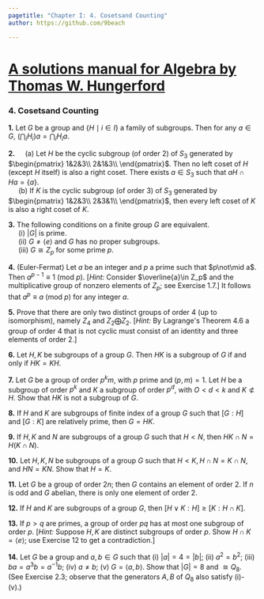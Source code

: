 ```yaml
---
pagetitle: "Chapter I: 4. Cosetsand Counting"
author: https://github.com/9beach

---
```


# [A solutions manual for Algebra by Thomas W. Hungerford](README.md)
### 4. Cosetsand Counting

**1.** Let $G$ be a group and $\{H\mid i\in I\}$ a family of subgroups. Then
for any $a\in G$, $(\bigcap_i H_i)a=\bigcap_i H_ia$.

**2.**&nbsp;$\quad$(a) Let $H$ be the cyclic subgroup (of order $2$) of $S_3$ generated by
$\begin{pmatrix}
1&2&3\\
2&1&3\\
\end{pmatrix}$. Then no left coset of $H$ (except $H$ itself) is also a right
coset. There exists $a\in S_3$ such that $aH\cap Ha= \{a\}$.
\
&nbsp;$\quad$(b) If $K$ is the cyclic subgroup (of order $3$) of $S_3$
generated by $\begin{pmatrix}
1&2&3\\
2&3&1\\
\end{pmatrix}$, then every left coset of $K$ is also a right coset of $K$.

**3.** The following conditions on a finite group $G$ are equivalent.
\
&nbsp;$\quad$(i) $|G|$ is prime.
\
&nbsp;$\quad$(ii) $G\neq\langle e\rangle$ and $G$ has no proper subgroups.
\
&nbsp;$\quad$(iii) $G\cong Z_p$ for some prime $p$.

**4.** (Euler-Fermat) Let $a$ be an integer and $p$ a prime such that
$p\not\mid a$. Then $a^{p-1}\equiv 1$ (mod $p$). [_Hint:_ Consider
$\overline{a}\in Z_p$ and the multiplicative group of nonzero elements of
$Z_p$; see Exercise 1.7.] It follows that $a^p\equiv a$ (mod $p$) for any
integer $a$.

**5.** Prove that there are only two distinct groups of order $4$ (up to
isomorphism), namely $Z_4$ and $Z_2\bigoplus Z_2$. [_Hint:_ By Lagrange's
Theorem 4.6 a group of order $4$ that is not cyclic must consist of an
identity and three elements of order $2$.]

**6.** Let $H,K$ be subgroups of a group $G$. Then $HK$ is a subgroup of $G$
if and only if $HK=KH$.

**7.** Let $G$ be a group of order $p^km$, with $p$ prime and $(p,m) = 1$.
Let $H$ be a subgroup of order $p^k$ and $K$ a subgroup of order $p^d$,
with $O<d<k$ and $K\not\subset H$. Show that $HK$ is not a subgroup of $G$.

**8.** If $H$ and $K$ are subgroups of finite index of a group $G$ such that
$[G:H]$ and $[G:K]$ are relatively prime, then $G=HK$.

**9.** If $H,K$ and $N$ are subgroups of a group $G$ such that $H<N$, then
$HK\cap N=H(K\cap N)$.

**10.** Let $H,K,N$ be subgroups of a group $G$ such that $H<K, H\cap N=K\cap
N$, and $HN=KN$. Show that $H=K$.

**11.** Let $G$ be a group of order $2n$; then $G$ contains an element of
order $2$. If $n$ is odd and $G$ abelian, there is only one element of order
$2$.

**12.** If $H$ and $K$ are subgroups of a group $G$, then $[H\vee K:H]\ge[K:
H\cap K]$.

**13.** If $p>q$ are primes, a group of order $pq$ has at most one subgroup of
order $p$. [_Hint:_ Suppose $H,K$ are distinct subgroups of order $p$. Show
$H\cap K=\langle e\rangle$; use Exercise 12 to get a contradiction.]

**14.** Let $G$ be a group and $a,b\in G$ such that (i) $|a|=4=|b|$; (ii)
$a^2=b^2$; (iii) $ba=a^3b=a^{-1}b$; (iv) $a\neq b$; (v)
$G=\langle a,b\rangle$. Show that $|G|=8$ and $\cong Q_8$. (See Exercise 2.3;
observe that the generators $A,B$ of $Q_8$ also satisfy (i)-(v).)
